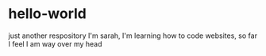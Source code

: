 # hello-world
just another respository
I'm sarah, I'm learning how to code websites,
so far I feel I am way over my head
